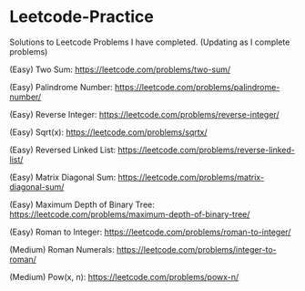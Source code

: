 # Leetcode-Practice
Solutions to Leetcode Problems I have completed. (Updating as I complete problems)

(Easy) Two Sum: https://leetcode.com/problems/two-sum/

(Easy) Palindrome Number: https://leetcode.com/problems/palindrome-number/

(Easy) Reverse Integer: https://leetcode.com/problems/reverse-integer/

(Easy) Sqrt(x): https://leetcode.com/problems/sqrtx/

(Easy) Reversed Linked List: https://leetcode.com/problems/reverse-linked-list/

(Easy) Matrix Diagonal Sum: https://leetcode.com/problems/matrix-diagonal-sum/

(Easy) Maximum Depth of Binary Tree: https://leetcode.com/problems/maximum-depth-of-binary-tree/

(Easy) Roman to Integer: https://leetcode.com/problems/roman-to-integer/

(Medium) Roman Numerals: https://leetcode.com/problems/integer-to-roman/

(Medium) Pow(x, n): https://leetcode.com/problems/powx-n/
